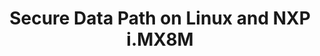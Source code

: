 ---
categories:
- bkk19
description: 'This session will present the various aspects of providing a Secure
  Data Path (SDP) implementation on Linux and NXP i.MX8M. The implementation reuses
  some components from the SDP on Android (presented in HKG18-113): <br /> - hardware
  memory protections,<br /> - secure ION heaps for VPU and display,<br /> - ION integration
  in OP-TEE and in DRM implementations.<br /> On Linux, the implementation involves
  ION integration in OpenCDM and GStreamer.<br />'
image:
  featured: 'true'
  path: /assets/images/featured-images/bkk19/BKK19-201.png
session_attendee_num: '7'
session_id: BKK19-201
session_room: Session Room 2 (Lotus 3-4)
session_slot:
  end_time: '2019-04-02 08:55:00'
  start_time: '2019-04-02 08:30:00'
session_speakers:
- speaker_bio: Alexandre Jutras is the NXP assignee in the Multimedia Working Group
    (MMWG). Alexandre has more than 12 years of experience implementing protections
    for multimedia contents. His background includes implementing Digital Right Management
    (DRM) standards and Trusted Execution Environment (TEE) firmwares. As a Linaro
    assignee, Alexandre made a significant contribution to the implementation of the
    Secure Data Path (SDP) on Android presented at Linaro Connect HKG18 by Cyrille
    Fleury (HKG18-113). He is currently involved in providing a SDP solution on Linux.
  speaker_company: ''
  speaker_image: /assets/images/speakers/bkk19/alexandre-jutras.jpg
  speaker_location: ''
  speaker_name: Alexandre Jutras
  speaker_position: NXP, senior software engineer
  speaker_username: alexandre.jutras
session_track: Multimedia
tag: session
tags:
- Security
- Multimedia
title: Secure Data Path on Linux and NXP i.MX8M
---